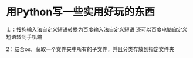 # 用Python写一些实用好玩的东西

１：搜狗输入法自定义短语转换为百度输入法自定义短语
还可以百度电脑自定义短语转到手机端

2：结合os，获取一个文件夹中所有的子文件，并且分类存放到指定文件夹

